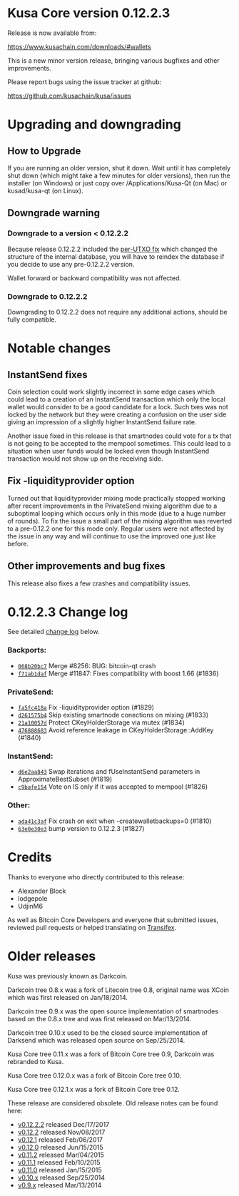 Kusa Core version 0.12.2.3
==========================

Release is now available from:

  <https://www.kusachain.com/downloads/#wallets>

This is a new minor version release, bringing various bugfixes and other
improvements.

Please report bugs using the issue tracker at github:

  <https://github.com/kusachain/kusa/issues>


Upgrading and downgrading
=========================

How to Upgrade
--------------

If you are running an older version, shut it down. Wait until it has completely
shut down (which might take a few minutes for older versions), then run the
installer (on Windows) or just copy over /Applications/Kusa-Qt (on Mac) or
kusad/kusa-qt (on Linux).

Downgrade warning
-----------------

### Downgrade to a version < 0.12.2.2

Because release 0.12.2.2 included the [per-UTXO fix](release-notes/kusa/release-notes-0.12.2.2.md#per-utxo-fix)
which changed the structure of the internal database, you will have to reindex
the database if you decide to use any pre-0.12.2.2 version.

Wallet forward or backward compatibility was not affected.

### Downgrade to 0.12.2.2

Downgrading to 0.12.2.2 does not require any additional actions, should be
fully compatible.

Notable changes
===============

InstantSend fixes
-----------------

Coin selection could work slightly incorrect in some edge cases which could
lead to a creation of an InstantSend transaction which only the local wallet
would consider to be a good candidate for a lock. Such txes was not locked by
the network but they were creating a confusion on the user side giving an
impression of a slightly higher InstantSend failure rate.

Another issue fixed in this release is that smartnodes could vote for a tx
that is not going to be accepted to the mempool sometimes. This could lead to
a situation when user funds would be locked even though InstantSend transaction
would not show up on the receiving side.

Fix -liquidityprovider option
-----------------------------

Turned out that liquidityprovider mixing mode practically stopped working after
recent improvements in the PrivateSend mixing algorithm due to a suboptimal
looping which occurs only in this mode (due to a huge number of rounds). To fix
the issue a small part of the mixing algorithm was reverted to a pre-0.12.2 one
for this mode only. Regular users were not affected by the issue in any way and
will continue to use the improved one just like before.

Other improvements and bug fixes
--------------------------------

This release also fixes a few crashes and compatibility issues.


0.12.2.3 Change log
===================

See detailed [change log](https://github.com/kusachain/kusa/compare/v0.12.2.2...kusa:v0.12.2.3) below.

### Backports:
- [`068b20bc7`](https://github.com/kusachain/kusa/commit/068b20bc7) Merge #8256: BUG: bitcoin-qt crash
- [`f71ab1daf`](https://github.com/kusachain/kusa/commit/f71ab1daf) Merge #11847: Fixes compatibility with boost 1.66 (#1836)

### PrivateSend:
- [`fa5fc418a`](https://github.com/kusachain/kusa/commit/fa5fc418a) Fix -liquidityprovider option (#1829)
- [`d261575b4`](https://github.com/kusachain/kusa/commit/d261575b4) Skip existing smartnode conections on mixing (#1833)
- [`21a10057d`](https://github.com/kusachain/kusa/commit/21a10057d) Protect CKeyHolderStorage via mutex (#1834)
- [`476888683`](https://github.com/kusachain/kusa/commit/476888683) Avoid reference leakage in CKeyHolderStorage::AddKey (#1840)

### InstantSend:
- [`d6e2aa843`](https://github.com/kusachain/kusa/commit/d6e2aa843) Swap iterations and fUseInstantSend parameters in ApproximateBestSubset (#1819)
- [`c9bafe154`](https://github.com/kusachain/kusa/commit/c9bafe154) Vote on IS only if it was accepted to mempool (#1826)

### Other:
- [`ada41c3af`](https://github.com/kusachain/kusa/commit/ada41c3af) Fix crash on exit when -createwalletbackups=0 (#1810)
- [`63e0e30e3`](https://github.com/kusachain/kusa/commit/63e0e30e3) bump version to 0.12.2.3 (#1827)

Credits
=======

Thanks to everyone who directly contributed to this release:

- Alexander Block
- lodgepole
- UdjinM6

As well as Bitcoin Core Developers and everyone that submitted issues,
reviewed pull requests or helped translating on
[Transifex](https://www.transifex.com/projects/p/kusa/).


Older releases
==============

Kusa was previously known as Darkcoin.

Darkcoin tree 0.8.x was a fork of Litecoin tree 0.8, original name was XCoin
which was first released on Jan/18/2014.

Darkcoin tree 0.9.x was the open source implementation of smartnodes based on
the 0.8.x tree and was first released on Mar/13/2014.

Darkcoin tree 0.10.x used to be the closed source implementation of Darksend
which was released open source on Sep/25/2014.

Kusa Core tree 0.11.x was a fork of Bitcoin Core tree 0.9,
Darkcoin was rebranded to Kusa.

Kusa Core tree 0.12.0.x was a fork of Bitcoin Core tree 0.10.

Kusa Core tree 0.12.1.x was a fork of Bitcoin Core tree 0.12.

These release are considered obsolete. Old release notes can be found here:

- [v0.12.2.2](release-notes/kusa/release-notes-0.12.2.2.md) released Dec/17/2017
- [v0.12.2](release-notes/kusa/release-notes-0.12.2.md) released Nov/08/2017
- [v0.12.1](release-notes/kusa/release-notes-0.12.1.md) released Feb/06/2017
- [v0.12.0](release-notes/kusa/release-notes-0.12.0.md) released Jun/15/2015
- [v0.11.2](release-notes/kusa/release-notes-0.11.2.md) released Mar/04/2015
- [v0.11.1](release-notes/kusa/release-notes-0.11.1.md) released Feb/10/2015
- [v0.11.0](release-notes/kusa/release-notes-0.11.0.md) released Jan/15/2015
- [v0.10.x](release-notes/kusa/release-notes-0.10.0.md) released Sep/25/2014
- [v0.9.x](release-notes/kusa/release-notes-0.9.0.md) released Mar/13/2014

